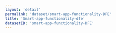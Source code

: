 ```yaml
---
layout: 'detail'
permalink: 'dataset/smart-app-functionality-DFE'
title: 'Smart-app-functionality-dfe'
datasetID: 'smart-app-functionality-DFE'
---
```


